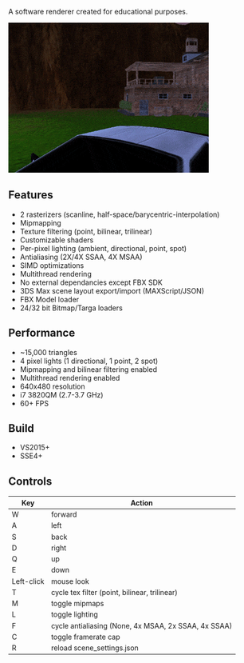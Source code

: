 A software renderer created for educational purposes.

![demo](screenshots/demo.gif)

## Features
* 2 rasterizers (scanline, half-space/barycentric-interpolation)
* Mipmapping
* Texture filtering (point, bilinear, trilinear)
* Customizable shaders
* Per-pixel lighting (ambient, directional, point, spot)
* Antialiasing (2X/4X SSAA, 4X MSAA)
* SIMD optimizations
* Multithread rendering
* No external dependancies except FBX SDK
* 3DS Max scene layout export/import (MAXScript/JSON)
* FBX Model loader
* 24/32 bit Bitmap/Targa loaders

## Performance
* ~15,000 triangles
* 4 pixel lights (1 directional, 1 point, 2 spot)
* Mipmapping and bilinear filtering enabled
* Multithread rendering enabled
* 640x480 resolution
* i7 3820QM (2.7-3.7 GHz)
* 60+ FPS

## Build
* VS2015+
* SSE4+

## Controls
Key | Action
--- | ------
W | forward
A | left
S | back
D | right
Q | up
E | down
Left-click | mouse look
T | cycle tex filter (point, bilinear, trilinear)
M | toggle mipmaps
L | toggle lighting
F | cycle antialiasing (None, 4x MSAA, 2x SSAA, 4x SSAA)
C | toggle framerate cap
R | reload scene_settings.json
